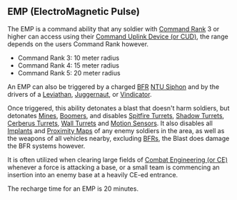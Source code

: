 ## EMP (ElectroMagnetic Pulse)

The EMP is a command ability that any soldier with
[Command Rank](Command_Rank.md) 3 or higher can access using
their [Command Uplink Device (or CUD)](../weapons/Command_Uplink_Device.md), the
range depends on the users Command Rank however.

- Command Rank 3: 10 meter radius
- Command Rank 4: 15 meter radius
- Command Rank 5: 20 meter radius

An EMP can also be triggered by a charged
[BFR](../vehicles/BattleFrame_Robotics.md)
[NTU Siphon](../weapons/NTU_Siphon.md) and by the drivers of a
[Leviathan](../vehicles/Leviathan.md), [Juggernaut](../vehicles/Juggernaut.md),
or [Vindicator](../vehicles/Vindicator.md).

Once triggered, this ability detonates a blast that doesn't harm soldiers, but
detonates [Mines](#High_Explosive_Mine),
[Boomers](<#Remote-Detonated_Charge_(Boomer)>), and disables
[Spitfire Turrets](../weapons/Adaptive_Construction_Engine.md#Spitfire_Turret),
[Shadow Turrets](../weapons/Shadow_Turret.md),
[Cerberus Turrets](../weapons/Cerberus_Turret.md),
[Wall Turrets](../items/Phalanx.md) and
[Motion Sensors](../weapons/Adaptive_Construction_Engine.md#Motion_Sensor_Alarm).
It also disables all [Implants](../implants/index.md) and
[Proximity Maps](Proximity_Map.md) of any enemy soldiers in the
area, as well as the weapons of all vehicles nearby, excluding
[BFRs](../vehicles/BattleFrame_Robotics.md), the Blast does damage the BFR
systems however.

It is often utilized when clearing large fields of
[Combat Engineering (or CE)](../certifications/Combat_Engineering.md) whenever a
force is attacking a base, or a small team is commencing an insertion into an
enemy base at a heavily CE-ed entrance.

The recharge time for an EMP is 20 minutes.
